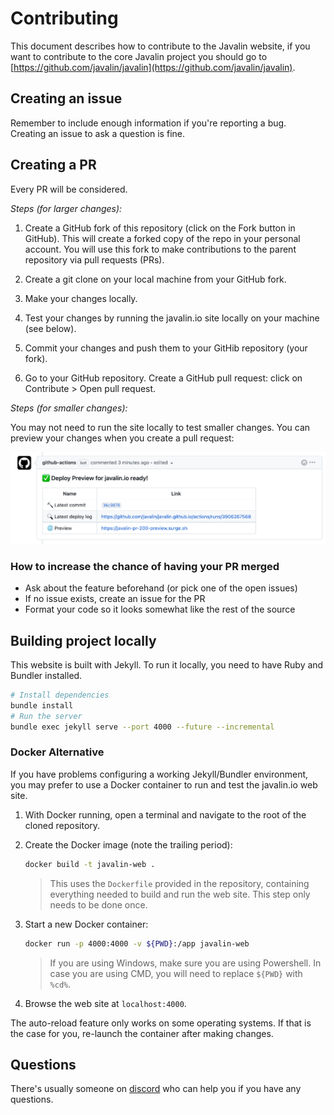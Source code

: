 # Contributing

This document describes how to contribute to the Javalin website, if you want to contribute to the core Javalin project you should go to [https://github.com/javalin/javalin](https://github.com/javalin/javalin).

## Creating an issue

Remember to include enough information if you're reporting a bug.  
Creating an issue to ask a question is fine.

## Creating a PR

Every PR will be considered.

_Steps (for larger changes):_

1. Create a GitHub fork of this repository (click on the Fork button in GitHub). This will create a forked copy of the repo in your personal account. You will use this fork to make contributions to the parent repository via pull requests (PRs).

2. Create a git clone on your local machine from your GitHub fork.

3. Make your changes locally.

4. Test your changes by running the javalin.io site locally on your machine (see below).

5. Commit your changes and push them to your GitHib repository (your fork).

6. Go to your GitHub repository. Create a GitHub pull request: click on Contribute > Open pull request.

_Steps (for smaller changes):_

You may not need to run the site locally to test smaller changes. You can preview your changes when you create a pull request:

<img src="/img/pages/pull_req_site_preview.png" alt="Site preview via PR">

### How to increase the chance of having your PR merged

* Ask about the feature beforehand (or pick one of the open issues)
* If no issue exists, create an issue for the PR
* Format your code so it looks somewhat like the rest of the source

## Building project locally

This website is built with Jekyll. To run it locally, you need to have Ruby and Bundler installed.

```bash
# Install dependencies
bundle install
# Run the server
bundle exec jekyll serve --port 4000 --future --incremental
```

### Docker Alternative

If you have problems configuring a working Jekyll/Bundler environment, you may prefer to use a Docker container to run and test the javalin.io web site.

1. With Docker running, open a terminal and navigate to the root of the cloned repository.

2. Create the Docker image (note the trailing period):

    ```sh
    docker build -t javalin-web .
    ```

    >This uses the `Dockerfile` provided in the repository, containing everything needed to build and run the web site. This step only needs to be done once.

3. Start a new Docker container:
  
    ```sh
    docker run -p 4000:4000 -v ${PWD}:/app javalin-web
    ```

    > If you are using Windows, make sure you are using Powershell. In case you are using CMD, you will need to replace `${PWD}` with `%cd%`.

4. Browse the web site at `localhost:4000`.

The auto-reload feature only works on some operating systems. If that is the case for you, re-launch the container after making changes.

## Questions

There's usually someone on [discord](https://discord.gg/sgak4e5NKv) who can help you if you have any questions.

